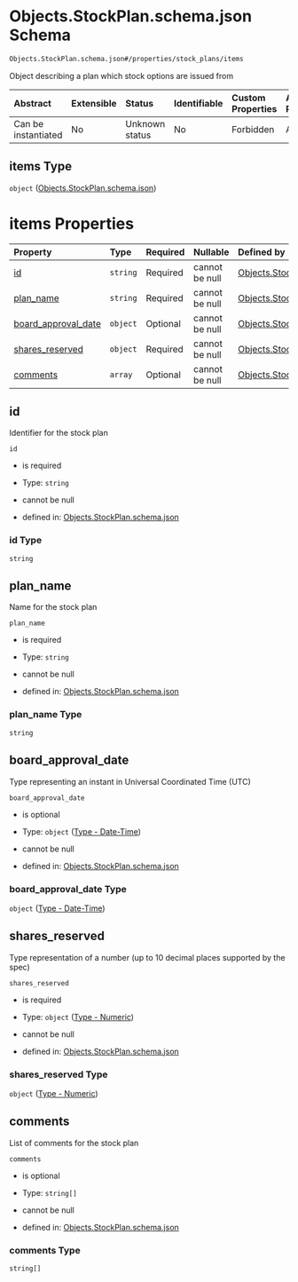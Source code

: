 # Objects.StockPlan.schema.json Schema

```txt
Objects.StockPlan.schema.json#/properties/stock_plans/items
```

Object describing a plan which stock options are issued from

| Abstract            | Extensible | Status         | Identifiable | Custom Properties | Additional Properties | Access Restrictions | Defined In                                                              |
| :------------------ | :--------- | :------------- | :----------- | :---------------- | :-------------------- | :------------------ | :---------------------------------------------------------------------- |
| Can be instantiated | No         | Unknown status | No           | Forbidden         | Allowed               | none                | [CapTable.schema.json*](../CapTable.schema.json "open original schema") |

## items Type

`object` ([Objects.StockPlan.schema.json](captable-properties-captable---objectsstockplanschemajson-array-objectsstockplanschemajson.md))

# items Properties

| Property                                    | Type     | Required | Nullable       | Defined by                                                                                                                          |
| :------------------------------------------ | :------- | :------- | :------------- | :---------------------------------------------------------------------------------------------------------------------------------- |
| [id](#id)                                   | `string` | Required | cannot be null | [Objects.StockPlan.schema.json](stockplan-properties-id.md "Objects.StockPlan.schema.json#/properties/id")                          |
| [plan_name](#plan_name)                     | `string` | Required | cannot be null | [Objects.StockPlan.schema.json](stockplan-properties-plan_name.md "Objects.StockPlan.schema.json#/properties/plan_name")            |
| [board_approval_date](#board_approval_date) | `object` | Optional | cannot be null | [Objects.StockPlan.schema.json](issuer-properties-type---date-time.md "Types.DateTime.schema.json#/properties/board_approval_date") |
| [shares_reserved](#shares_reserved)         | `object` | Required | cannot be null | [Objects.StockPlan.schema.json](stockplan-properties-type---numeric.md "Types.Numeric.schema.json#/properties/shares_reserved")     |
| [comments](#comments)                       | `array`  | Optional | cannot be null | [Objects.StockPlan.schema.json](stockplan-properties-comments.md "Objects.StockPlan.schema.json#/properties/comments")              |

## id

Identifier for the stock plan

`id`

*   is required

*   Type: `string`

*   cannot be null

*   defined in: [Objects.StockPlan.schema.json](stockplan-properties-id.md "Objects.StockPlan.schema.json#/properties/id")

### id Type

`string`

## plan_name

Name for the stock plan

`plan_name`

*   is required

*   Type: `string`

*   cannot be null

*   defined in: [Objects.StockPlan.schema.json](stockplan-properties-plan_name.md "Objects.StockPlan.schema.json#/properties/plan_name")

### plan_name Type

`string`

## board_approval_date

Type representing an instant in Universal Coordinated Time (UTC)

`board_approval_date`

*   is optional

*   Type: `object` ([Type - Date-Time](issuer-properties-type---date-time.md))

*   cannot be null

*   defined in: [Objects.StockPlan.schema.json](issuer-properties-type---date-time.md "Types.DateTime.schema.json#/properties/board_approval_date")

### board_approval_date Type

`object` ([Type - Date-Time](issuer-properties-type---date-time.md))

## shares_reserved

Type representation of a number (up to 10 decimal places supported by the spec)

`shares_reserved`

*   is required

*   Type: `object` ([Type - Numeric](stockplan-properties-type---numeric.md))

*   cannot be null

*   defined in: [Objects.StockPlan.schema.json](stockplan-properties-type---numeric.md "Types.Numeric.schema.json#/properties/shares_reserved")

### shares_reserved Type

`object` ([Type - Numeric](stockplan-properties-type---numeric.md))

## comments

List of comments for the stock plan

`comments`

*   is optional

*   Type: `string[]`

*   cannot be null

*   defined in: [Objects.StockPlan.schema.json](stockplan-properties-comments.md "Objects.StockPlan.schema.json#/properties/comments")

### comments Type

`string[]`
